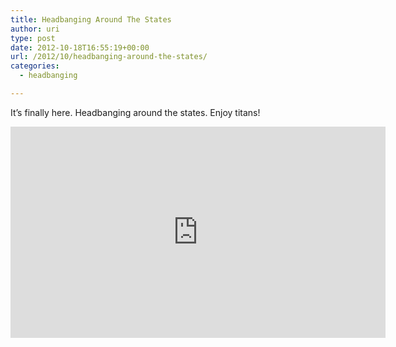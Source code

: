 ```yaml
---
title: Headbanging Around The States
author: uri
type: post
date: 2012-10-18T16:55:19+00:00
url: /2012/10/headbanging-around-the-states/
categories:
  - headbanging

---
```

It&#8217;s finally here. Headbanging around the states. Enjoy titans!

<iframe width="600" height="338" src="http://www.youtube.com/embed/IBG5rqBSDq0" frameborder="0" allowfullscreen></iframe>